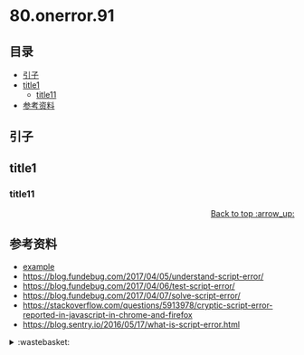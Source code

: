# 80.onerror.91
## <a name="index"></a> 目录
- [引子](#start)
- [title1](#title1)
  - [title11](#title11)
- [参考资料](#reference)


## <a name="start"></a> 引子

## <a name="title1"></a> title1
### <a name="title11"></a> title11

<div align="right"><a href="#index">Back to top :arrow_up:</a></div>


## <a name="reference"></a> 参考资料
- [example][url-article-1]
- https://blog.fundebug.com/2017/04/05/understand-script-error/
- https://blog.fundebug.com/2017/04/06/test-script-error/
- https://blog.fundebug.com/2017/04/07/solve-script-error/
- https://stackoverflow.com/questions/5913978/cryptic-script-error-reported-in-javascript-in-chrome-and-firefox
- https://blog.sentry.io/2016/05/17/what-is-script-error.html


[url-article-1]:https://xxholic.github.io/segment

[url-local-5]:../images/n/help.png

<details>
<summary>:wastebasket:</summary>


![n-poster][url-local-poster]

</details>

[url-book]:https://book.douban.com/subject/26916012/
[url-local-poster]:../images/n/poster.jpg
